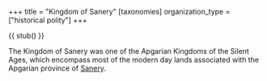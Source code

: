 +++
title = "Kingdom of Sanery"
[taxonomies]
organization_type = ["historical polity"]
+++

{{ stub() }}

The Kingdom of Sanery was one of the Apgarian Kingdoms of the Silent Ages, which encompass most of the modern day lands associated with the Apgarian province of [Sanery](@/locations/sanery.md).